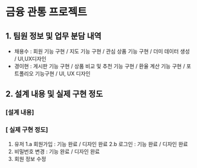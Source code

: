 # 금융 관통 프로젝트


## 1. 팀원 정보 및 업무 분담 내역
- 채용수 : 회원 기능 구현 / 지도 기능 구현 / 관심 상품 기능 구현 / 더미 데이터 생성 / UI,UX디자인 
- 경이현 : 게시판 기능 구현 / 상품 비교 및 추천 기능 구현 / 환율 계산 기능 구현 / 포트폴리오 기능구현 / UI, UX 디자인

## 2. 설계 내용 및 실제 구현 정도
### [설계 내용]

### [ 실제 구현 정도]
1. 유저
1.a 회원가입 : 기능 완료 / 디자인 완료
2.b 로그인 : 기능 완료 / 디자인 완료
3. 비밀번호 변경 : 기능 완료 / 디자인 완료
4. 회원 정보 수정 
